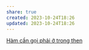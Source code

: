 ```yaml
---
share: true
created: 2023-10-24T18:26
updated: 2023-10-24T18:26
---
```

[Hàm cần gọi phải ở trong then](./H%C3%A0m%20c%E1%BA%A7n%20g%E1%BB%8Di%20ph%E1%BA%A3i%20%E1%BB%9F%20trong%20then.md#) 